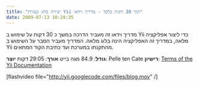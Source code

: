 ```yaml
---
title: "יצירת בלוג בעזרת Yii תוך 30 דקות בלבד - מדריך וידאו"
date: 2009-07-13 10:24:35
---
```


מדריך וידאו זה מעביר הדרכה במשך כ 30 דקות על שימוש ב Yii  כדי ליצור אפליקציה מלאה, במדריך זה האפליקציה הינה בלוג מלאה. המדריך מעביר הסבר על השימוש ב Yii מהתקנתו במערכת ועד כתיבת הקוד המתאים.

<!--more-->

<strong>גודל</strong>: 84.9 מגה בייט
<strong>אורך</strong>: 29:05 דקות
<strong>יוצר</strong>: Pelle ten Cate
<strong>רישיון</strong>: <a href="http://www.yiiframework.com/doc/terms/">Terms of the Yii Documentation</a>

[flashvideo file="http://yii.googlecode.com/files/blog.mov" /]
